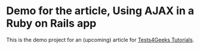 # Demo for the article, Using AJAX in a Ruby on Rails app

This is the demo project for an (upcoming) article for
[Tests4Geeks Tutorials](https://tests4geeks.com/tutorials).